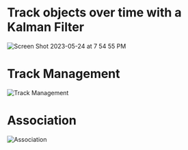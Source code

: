 # Track objects over time with a Kalman Filter

![Screen Shot 2023-05-24 at 7 54 55 PM](https://github.com/ghost-qb/SDE-project2-sensor-fusion/assets/58492405/bcc754ef-9972-4425-ac92-29d41b7e497a)

# Track Management

![Track Management](https://github.com/ghost-qb/SDE-project2-sensor-fusion/assets/58492405/a74e3e46-dcb0-411b-9cf1-5814de7f048d)

# Association

![Association](https://github.com/ghost-qb/SDE-project2-sensor-fusion/assets/58492405/09b66ec9-2cfe-40f9-8540-5ccc9f892e48)
